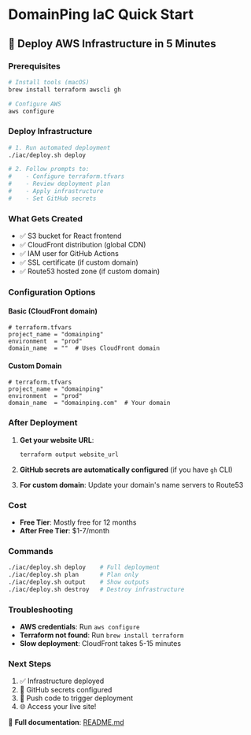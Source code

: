 # DomainPing IaC Quick Start

## 🚀 Deploy AWS Infrastructure in 5 Minutes

### Prerequisites
```bash
# Install tools (macOS)
brew install terraform awscli gh

# Configure AWS
aws configure
```

### Deploy Infrastructure
```bash
# 1. Run automated deployment
./iac/deploy.sh deploy

# 2. Follow prompts to:
#    - Configure terraform.tfvars
#    - Review deployment plan
#    - Apply infrastructure
#    - Set GitHub secrets
```

### What Gets Created
- ✅ S3 bucket for React frontend
- ✅ CloudFront distribution (global CDN)
- ✅ IAM user for GitHub Actions
- ✅ SSL certificate (if custom domain)
- ✅ Route53 hosted zone (if custom domain)

### Configuration Options

#### Basic (CloudFront domain)
```hcl
# terraform.tfvars
project_name = "domainping"
environment  = "prod"
domain_name  = ""  # Uses CloudFront domain
```

#### Custom Domain
```hcl
# terraform.tfvars
project_name = "domainping"
environment  = "prod"
domain_name  = "domainping.com"  # Your domain
```

### After Deployment

1. **Get your website URL**:
   ```bash
   terraform output website_url
   ```

2. **GitHub secrets are automatically configured** (if you have `gh` CLI)

3. **For custom domain**: Update your domain's name servers to Route53

### Cost
- **Free Tier**: Mostly free for 12 months
- **After Free Tier**: $1-7/month

### Commands
```bash
./iac/deploy.sh deploy    # Full deployment
./iac/deploy.sh plan      # Plan only
./iac/deploy.sh output    # Show outputs
./iac/deploy.sh destroy   # Destroy infrastructure
```

### Troubleshooting
- **AWS credentials**: Run `aws configure`
- **Terraform not found**: Run `brew install terraform`
- **Slow deployment**: CloudFront takes 5-15 minutes

### Next Steps
1. ✅ Infrastructure deployed
2. 🔐 GitHub secrets configured
3. 🚀 Push code to trigger deployment
4. 🌐 Access your live site!

📖 **Full documentation**: [README.md](README.md) 